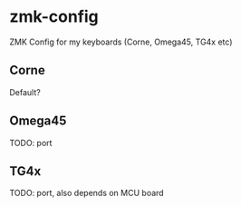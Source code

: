 # zmk-config

ZMK Config for my keyboards (Corne, Omega45, TG4x etc)

## Corne

Default?

## Omega45

TODO: port

## TG4x

TODO: port, also depends on MCU board
